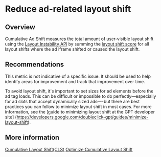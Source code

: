 # Reduce ad-related layout shift

## Overview

Cumulative Ad Shift measures the total amount of user-visible layout shift using
the [Layout Instability API](https://wicg.github.io/layout-instability/) by
summing the [layout shift score](https://web.dev/cls/#layout-shift-score) for
all layout shifts where the ad iframe shifted or caused the layout shift.

## Recommendations

This metric is not indicative of a specific issue. It should be used to help
identify areas for improvement and track that improvement over time.

To avoid layout shift, it's important to set sizes for ad elements before the
ad tag loads. This can be difficult or impossible to do perfectly—especially for
ad slots that accept dynamically sized ads—-but there are best practices you can
follow to minimize layout shift in most cases. For more information, see the
[guide to minimizing layout shift at the GPT developer site]
(https://developers.google.com/doubleclick-gpt/guides/minimize-layout-shift).

## More information

[Cumulative Layout Shift(CLS)](https://web.dev/cls/)
[Optimize Cumulative Layout Shift](https://web.dev/optimize-cls/)
